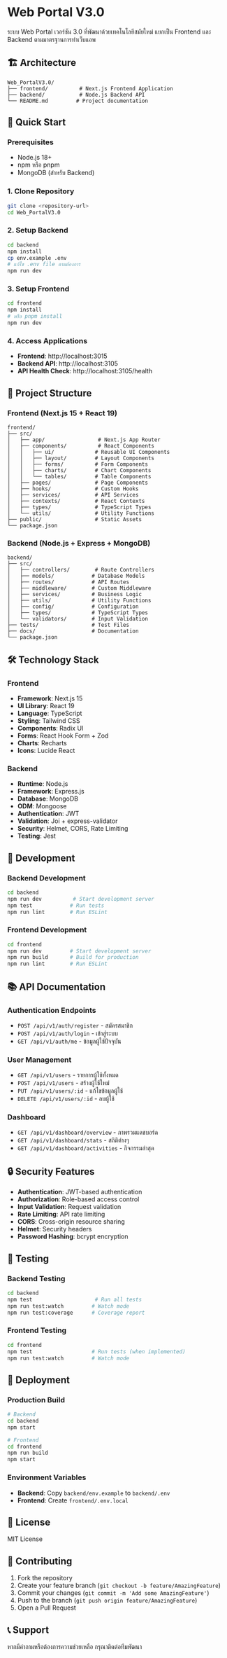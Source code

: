 # Web Portal V3.0

ระบบ Web Portal เวอร์ชัน 3.0 ที่พัฒนาด้วยเทคโนโลยีสมัยใหม่ แยกเป็น Frontend และ Backend ตามมาตรฐานการทำเว็บแอพ

## 🏗️ Architecture

```
Web_PortalV3.0/
├── frontend/          # Next.js Frontend Application
├── backend/           # Node.js Backend API
└── README.md         # Project documentation
```

## 🚀 Quick Start

### Prerequisites
- Node.js 18+ 
- npm หรือ pnpm
- MongoDB (สำหรับ Backend)

### 1. Clone Repository
```bash
git clone <repository-url>
cd Web_PortalV3.0
```

### 2. Setup Backend
```bash
cd backend
npm install
cp env.example .env
# แก้ไข .env file ตามต้องการ
npm run dev
```

### 3. Setup Frontend
```bash
cd frontend
npm install
# หรือ pnpm install
npm run dev
```

### 4. Access Applications
- **Frontend**: http://localhost:3015
- **Backend API**: http://localhost:3105
- **API Health Check**: http://localhost:3105/health

## 📁 Project Structure

### Frontend (Next.js 15 + React 19)
```
frontend/
├── src/
│   ├── app/                 # Next.js App Router
│   ├── components/          # React Components
│   │   ├── ui/             # Reusable UI Components
│   │   ├── layout/         # Layout Components
│   │   ├── forms/          # Form Components
│   │   ├── charts/         # Chart Components
│   │   └── tables/         # Table Components
│   ├── pages/              # Page Components
│   ├── hooks/              # Custom Hooks
│   ├── services/           # API Services
│   ├── contexts/           # React Contexts
│   ├── types/              # TypeScript Types
│   └── utils/              # Utility Functions
├── public/                 # Static Assets
└── package.json
```

### Backend (Node.js + Express + MongoDB)
```
backend/
├── src/
│   ├── controllers/        # Route Controllers
│   ├── models/            # Database Models
│   ├── routes/            # API Routes
│   ├── middleware/        # Custom Middleware
│   ├── services/          # Business Logic
│   ├── utils/             # Utility Functions
│   ├── config/            # Configuration
│   ├── types/             # TypeScript Types
│   └── validators/        # Input Validation
├── tests/                 # Test Files
├── docs/                  # Documentation
└── package.json
```

## 🛠️ Technology Stack

### Frontend
- **Framework**: Next.js 15
- **UI Library**: React 19
- **Language**: TypeScript
- **Styling**: Tailwind CSS
- **Components**: Radix UI
- **Forms**: React Hook Form + Zod
- **Charts**: Recharts
- **Icons**: Lucide React

### Backend
- **Runtime**: Node.js
- **Framework**: Express.js
- **Database**: MongoDB
- **ODM**: Mongoose
- **Authentication**: JWT
- **Validation**: Joi + express-validator
- **Security**: Helmet, CORS, Rate Limiting
- **Testing**: Jest

## 🔧 Development

### Backend Development
```bash
cd backend
npm run dev          # Start development server
npm test            # Run tests
npm run lint        # Run ESLint
```

### Frontend Development
```bash
cd frontend
npm run dev         # Start development server
npm run build       # Build for production
npm run lint        # Run ESLint
```

## 📚 API Documentation

### Authentication Endpoints
- `POST /api/v1/auth/register` - สมัครสมาชิก
- `POST /api/v1/auth/login` - เข้าสู่ระบบ
- `GET /api/v1/auth/me` - ข้อมูลผู้ใช้ปัจจุบัน

### User Management
- `GET /api/v1/users` - รายการผู้ใช้ทั้งหมด
- `POST /api/v1/users` - สร้างผู้ใช้ใหม่
- `PUT /api/v1/users/:id` - แก้ไขข้อมูลผู้ใช้
- `DELETE /api/v1/users/:id` - ลบผู้ใช้

### Dashboard
- `GET /api/v1/dashboard/overview` - ภาพรวมแดชบอร์ด
- `GET /api/v1/dashboard/stats` - สถิติต่างๆ
- `GET /api/v1/dashboard/activities` - กิจกรรมล่าสุด

## 🔒 Security Features

- **Authentication**: JWT-based authentication
- **Authorization**: Role-based access control
- **Input Validation**: Request validation
- **Rate Limiting**: API rate limiting
- **CORS**: Cross-origin resource sharing
- **Helmet**: Security headers
- **Password Hashing**: bcrypt encryption

## 🧪 Testing

### Backend Testing
```bash
cd backend
npm test                    # Run all tests
npm run test:watch         # Watch mode
npm run test:coverage      # Coverage report
```

### Frontend Testing
```bash
cd frontend
npm test                   # Run tests (when implemented)
npm run test:watch         # Watch mode
```

## 🚀 Deployment

### Production Build
```bash
# Backend
cd backend
npm start

# Frontend
cd frontend
npm run build
npm start
```

### Environment Variables
- **Backend**: Copy `backend/env.example` to `backend/.env`
- **Frontend**: Create `frontend/.env.local`

## 📄 License

MIT License

## 🤝 Contributing

1. Fork the repository
2. Create your feature branch (`git checkout -b feature/AmazingFeature`)
3. Commit your changes (`git commit -m 'Add some AmazingFeature'`)
4. Push to the branch (`git push origin feature/AmazingFeature`)
5. Open a Pull Request

## 📞 Support

หากมีคำถามหรือต้องการความช่วยเหลือ กรุณาติดต่อทีมพัฒนา
